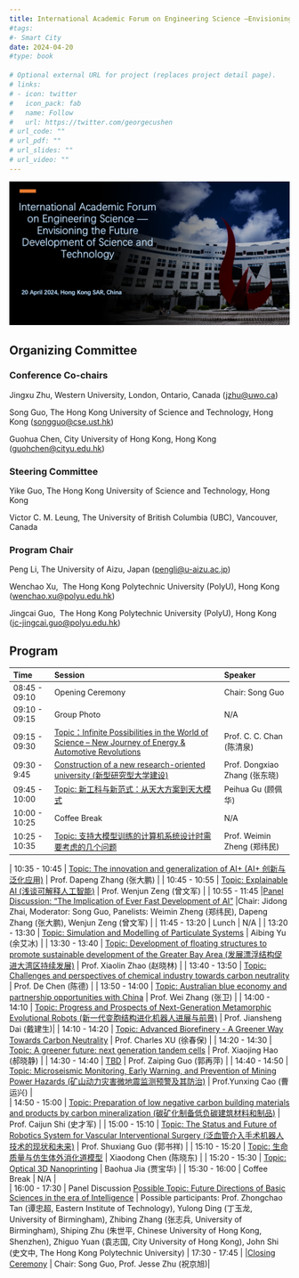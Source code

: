 ```yaml
---
title: International Academic Forum on Engineering Science —Envisioning the Future Development of Science and Technology 
#tags:
#- Smart City
date: 2024-04-20
#type: book

# Optional external URL for project (replaces project detail page).
# links:
# - icon: twitter
#   icon_pack: fab
#   name: Follow
#   url: https://twitter.com/georgecushen
# url_code: ""
# url_pdf: ""
# url_slides: ""
# url_video: ""
---
```


![](feature.png)

<!--more-->

## Organizing Committee

### Conference Co-chairs 
Jingxu Zhu, Western University, London, Ontario, Canada (jzhu@uwo.ca)

Song Guo, The Hong Kong University of Science and Technology, Hong Kong (songguo@cse.ust.hk)

Guohua Chen, City University of Hong Kong, Hong Kong (guohchen@cityu.edu.hk)

### Steering Committee
Yike Guo, The Hong Kong University of Science and Technology, Hong Kong

Victor C. M. Leung, The University of British Columbia (UBC), Vancouver, Canada 

### Program Chair
Peng Li, The University of Aizu, Japan (pengli@u-aizu.ac.jp)

Wenchao Xu,  The Hong Kong Polytechnic University (PolyU), Hong Kong (wenchao.xu@polyu.edu.hk)

Jingcai Guo,  The Hong Kong Polytechnic University (PolyU), Hong Kong (jc-jingcai.guo@polyu.edu.hk)

## Program 

| Time          | Session                                                      | Speaker                         |
| :------------ | :----------------------------------------------------------- | :------------------------------ |
| 08:45 - 09:10 | Opening Ceremony                                              |Chair: Song Guo|
| 09:10 - 09:15 | Group Photo  |N/A|
| 09:15 - 09:30 | [Topic：Infinite Possibilities in the World of Science – New Journey of Energy & Automotive Revolutions](talk1) | Prof. C. C. Chan (陈清泉)          |
| 09:30 - 9:45 | [Construction of a new research-oriented university (新型研究型大学建设)](talk2) | Prof. Dongxiao Zhang (张东晓)               |
| 09:45 - 10:00 | [Topic: 新工科与新范式：从天大方案到天大模式](talk3) | Peihua Gu (顾佩华)               |
| 10:00 - 10:25 | Coffee Break | N/A                |
| 10:25 - 10:35 | [Topic: 支持大模型训练的计算机系统设计时需要考虑的几个问题](talk4) | Prof. Weimin Zheng (郑纬民)            | 

| 10:35 - 10:45 | [Topic: The innovation and generalization of AI+ (AI+ 创新与泛化应用)](talk6) | Prof. Dapeng Zhang (张大鹏)                   |
| 10:45 - 10:55 | [Topic: Explainable AI (浅谈可解释人工智能)](talk5) | Prof. Wenjun Zeng (曾文军)                  |
| 10:55 - 11:45 |[Panel Discussion: “The Implication of Ever Fast Development of AI”](talk6) |Chair: Jidong Zhai, Moderator: Song Guo, Panelists: Weimin Zheng (郑纬民), Dapeng Zhang (张大鹏), Wenjun Zeng (曾文军)  |
| 11:45 - 13:20 | Lunch | N/A           |
| 13:20 - 13:30 | [Topic: Simulation and Modelling of Particulate Systems](talk7) | Aibing Yu (余艾冰)          |
| 13:30 - 13:40 | [Topic: Development of floating structures to promote sustainable development of the Greater Bay Area (发展漂浮结构促进大湾区持续发展)](talk8) | Prof. Xiaolin Zhao (赵晓林)                  |
| 13:40 - 13:50 | [Topic: Challenges and perspectives of chemical industry towards carbon neutrality](talk9) |  Prof. De Chen (陈德)            |
| 13:50 - 14:00 | [Topic: Australian blue economy and partnership opportunities with China](talk10) | Prof. Wei Zhang (张卫)           |
| 14:00 - 14:10 | [Topic: Progress and Prospects of Next-Generation Metamorphic Evolutional Robots (新一代变胞结构进化机器人进展与前景)](talk11) | Prof. Jiansheng Dai (戴建生)|
| 14:10 - 14:20 | [Topic: Advanced Biorefinery - A Greener Way Towards Carbon Neutrality](talk12) | Prof. Charles XU (徐春保)           |
| 14:20 - 14:30 | [Topic: A greener future: next generation tandem cells](talk13) | Prof. Xiaojing Hao (郝晓静)          |
| 14:30 - 14:40 | [TBD](talk14) | Prof. Zaiping Guo (郭再萍) |
| 14:40 - 14:50 | [Topic: Microseismic Monitoring, Early Warning, and Prevention of Mining Power Hazards (矿山动力灾害微地震监测预警及其防治)](talk15) | Prof.Yunxing Cao (曹运兴)  |     
| 14:50 - 15:00 |   [Topic: Preparation of low negative carbon building materials and products by carbon mineralization (碳矿化制备低负碳建筑材料和制品)](talk16) | Prof. Caijun Shi (史才军)  |
| 15:00 - 15:10 | [Topic: The Status and Future of Robotics System for Vascular Interventional Surgery (泛血管介入手术机器人技术的现状和未来)](talk17) | Prof. Shuxiang Guo (郭书祥)          |
| 15:10 - 15:20 | [Topic: 生命质量与仿生体外消化道模型](talk18) | Xiaodong Chen (陈晓东)  | 
| 15:20 - 15:30 | [Topic: Optical 3D Nanoprinting](talk19) | Baohua Jia (贾宝华) |
| 15:30 - 16:00 | Coffee Break | N/A |  
| 16:00 - 17:30 | Panel Discussion [ Possible Topic: Future Directions of Basic Sciences in the era of Intelligence](talk20) | Possible participants: Prof. Zhongchao Tan (谭忠超, Eastern Institute of Technology), Yulong Ding (丁玉龙, University of Birmingham), Zhibing Zhang (张志兵, University of Birmingham),  Shiping Zhu (朱世平, Chinese University of Hong Kong, Shenzhen), Zhiguo Yuan (袁志国, City University of Hong Kong), John Shi (史文中, The Hong Kong Polytechnic University) 
| 17:30 - 17:45 | |[Closing Ceremony](talk21) | Chair: Song Guo, Prof. Jesse Zhu (祝京旭)|